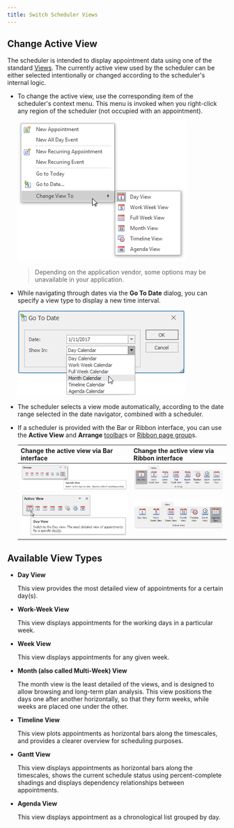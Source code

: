 ```yaml
---
title: Switch Scheduler Views
---
```

## Change Active View
The scheduler is intended to display appointment data using one of the standard [Views](#viewtypes). The currently active view used by the scheduler can be either selected intentionally or changed according to the scheduler's internal logic.
* To change the active view, use the corresponding item of the scheduler's context menu. This menu is invoked when you right-click any region of the scheduler (not occupied with an appointment).
	
	![ChangeActiveView_01.png](../../../images/Img5491.png)
	
	> Depending on the application vendor, some options may be unavailable in your application.
* While navigating through dates via the **Go To Date** dialog, you can specify a view type to display a new time interval.
	
	![GotoDate View](../../../images/Img9134.png)
* The scheduler selects a view mode automatically, according to the date range selected in the date navigator, combined with a scheduler.
* If a scheduler is provided with the Bar or Ribbon interface, you can use the **Active View** and **Arrange** [toolbar](../../../../interface-elements-for-desktop/articles/scheduler/scheduler-ui/toolbars.md)s or [Ribbon page group](../../../../interface-elements-for-desktop/articles/scheduler/scheduler-ui/ribbon-interface.md)s.
	
	| Change the active view via Bar interface | Change the active view via Ribbon interface |
	|---|---|
	| ![Scheduler_ArrangeToolbar](../../../images/Img16558.png) | ![Scheduler_Ribbon_Arrange](../../../images/Img16548.png) |
	| ![Scheduler_ActiveViewToolbar](../../../images/Img16560.png) | ![Scheduler_Ribbon_ActiveView](../../../images/Img16550.png) |

## <a name="viewtypes"/>Available View Types
* **Day View** 
	
	This view provides the most detailed view of appointments for a certain day(s).
* **Work-Week View**
	
	 This view displays appointments for the working days in a particular week.
* **Week View**
	
	 This view displays appointments for any given week.
* **Month (also called Multi-Week) View** 
	
	 The month view is the least detailed of the views, and is designed to allow browsing and long-term plan analysis. This view positions the days one after another horizontally, so that they form weeks, while weeks are placed one under the other.
* **Timeline View**
	
	 This view plots appointments as horizontal bars along the timescales, and provides a clearer overview for scheduling purposes.
* **Gantt View**
	
	 This view displays appointments as horizontal bars along the timescales, shows the current schedule status using percent-complete shadings and displays dependency relationships between appointments.
* **Agenda View**
	
	 This view displays appointment as a chronological list grouped by day.